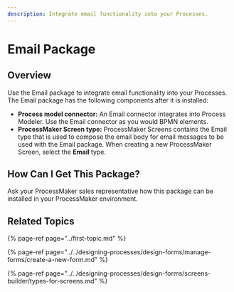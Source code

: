 ```yaml
---
description: Integrate email functionality into your Processes.
---
```


# Email Package

## Overview

Use the Email package to integrate email functionality into your Processes. The Email package has the following components after it is installed:

* **Process model connector:** An Email connector integrates into Process Modeler. Use the Email connector as you would BPMN elements.
* **ProcessMaker Screen type:** ProcessMaker Screens contains the Email type that is used to compose the email body for email messages to be used with the Email package. When creating a new ProcessMaker Screen, select the **Email** type.

## How Can I Get This Package?

Ask your ProcessMaker sales representative how this package can be installed in your ProcessMaker environment.

## Related Topics

{% page-ref page="../first-topic.md" %}

{% page-ref page="../../designing-processes/design-forms/manage-forms/create-a-new-form.md" %}

{% page-ref page="../../designing-processes/design-forms/screens-builder/types-for-screens.md" %}

